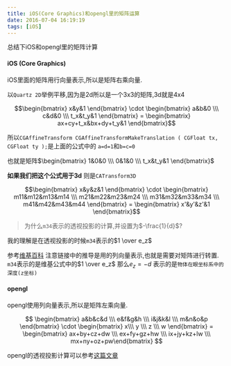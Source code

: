 ```yaml
---
title: iOS(Core Graphics)和opengl里的矩阵运算
date: 2016-07-04 16:19:19
tags: [iOS]
---
```


总结下iOS和opengl里的矩阵计算

#### iOS (Core Graphics)

iOS里面的矩阵用行向量表示,所以是矩阵右乘向量.

以`Quartz 2D`举例平移,因为是2d所以是一个3x3的矩阵,3d就是4x4

$$\begin{bmatrix} x&y&1 \end{bmatrix} \cdot  \begin{bmatrix} a&b&0 \\\ c&d&0 \\\ t_x&t_y&1 \end{bmatrix} = \begin{bmatrix} ax+cy+t_x&bx+dy+t_y&1 \end{bmatrix}$$

所以`CGAffineTransform CGAffineTransformMakeTranslation ( CGFloat tx, CGFloat ty );`是上面的公式中的
`a=d=1`和`b=c=0`

也就是矩阵$\begin{bmatrix} 1&0&0 \\\ 0&1&0 \\\ t_x&t_y&1 \end{bmatrix}$

**如果我们把这个公式用于3d** 则是`CATransform3D`

$$\begin{bmatrix} x&y&z&1 \end{bmatrix} \cdot \begin{bmatrix} m11&m12&m13&m14 \\\ m21&m22&m23&m24 \\\ m31&m32&m33&m34 \\\ m41&m42&m43&m44 \end{bmatrix} = \begin{bmatrix} x'&y'&z'&1 \end{bmatrix}$$


> 为什么`m34`表示的透视投影的计算,并设置为$-\frac{1}{d}$?

我的理解是在透视投影的时候`m34`表示的$1 \over e_z$

参考[维基百科](https://en.wikipedia.org/wiki/3D_projection#Perspective_projection)
注意链接中的推导是用的列向量表示,也就是需要对矩阵进行转置. `m34`表示的是维基公式中的$1 \over e_z$
那么$e_z = -d$ 表示的是`物体在眼坐标系中的深度(z坐标)`

#### opengl

opengl使用列向量表示,所以是矩阵左乘向量.

$$
\begin{bmatrix} a&b&c&d \\\ e&f&g&h \\\ i&j&k&l \\\ m&n&o&p \end{bmatrix} \cdot \begin{bmatrix} x\\\ y \\\ z \\\ w \end{bmatrix} = \begin{bmatrix} ax+by+cz+dw \\\ ex+fy+gz+hw \\\ ix+jy+kz+lw \\\ mx+ny+oz+pw\end{bmatrix}
$$

opengl的透视投影计算可以参考[这篇文章](http://www.360doc.com/content/14/1028/10/19175681_420522154.shtml)
